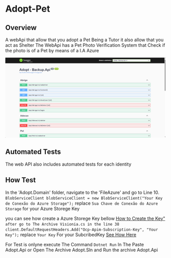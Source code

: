 # Adopt-Pet

## Overview

A webApi that allow that you adopt a Pet Being a Tutor it also allow that you act as Shelter 
The WebApi has a Pet Photo Verification System that Check if the photo is of a Pet by means of a I.A Azure 

![SwaggerImage](./Assets/ImgSwagger1.png)

## Automated Tests

The web API also includes automated tests for each identity

## How Test

In the 'Adopt.Domain' folder, navigate to the 'FileAzure' and go to Line 10.
```BlobServiceClient blobServiceClient = new BlobServiceClient("Your Key de Conexão do Azure Storage");```
replace ``` Sua Chave de Conexão do Azure Storage ``` for your Azure Storege Key

you can see how create a Azure Storege Key bellow
[How to Create the Key"](https://www.bing.com/ck/a?!&&p=3b296f6d3d87c014JmltdHM9MTcwODU2MDAwMCZpZ3VpZD0wNGU0MWVkZi1kMWRkLTYwYWMtMzllMy0wZDIyZDAyNjYxNWMmaW5zaWQ9NTUyMA&ptn=3&ver=2&hsh=3&fclid=04e41edf-d1dd-60ac-39e3-0d22d026615c&psq=Como+criar+um+AzureBlob+storage&u=a1aHR0cHM6Ly9sZWFybi5taWNyb3NvZnQuY29tL3B0LWJyL2F6dXJlL3N0b3JhZ2UvYmxvYnMvcXVpY2tzdGFydC1zdG9yYWdlLWV4cGxvcmVyIzp-OnRleHQ9SW4lQzMlQURjaW8lMjBSJUMzJUExcGlkbyUzQSUyMFVzYXIlMjBvJTIwR2VyZW5jaWFkb3IlMjBkZSUyMEFybWF6ZW5hbWVudG8lMjBkbyx1bWElMjBBc3NpbmF0dXJhJTIwZGUlMjBBY2Vzc28lMjBDb21wYXJ0aWxoYWRvJTIwLi4uJTIwTW9yZSUyMGl0ZW1z&ntb=1)
```after go to The Archive Visionia.cs in the line 38 client.DefaultRequestHeaders.Add("Ocp-Apim-Subscription-Key", "Your Key");```
replace ```Your Key``` For your SubcribedKey
[See How Here](https://www.bing.com/ck/a?!&&p=f1565e7f6cf9e00fJmltdHM9MTcwODU2MDAwMCZpZ3VpZD0wNGU0MWVkZi1kMWRkLTYwYWMtMzllMy0wZDIyZDAyNjYxNWMmaW5zaWQ9NTQ4Nw&ptn=3&ver=2&hsh=3&fclid=04e41edf-d1dd-60ac-39e3-0d22d026615c&psq=Como+criar+uma+conta+Vision+Studio&u=a1aHR0cHM6Ly9sZWFybi5taWNyb3NvZnQuY29tL3B0LXB0L2F6dXJlL2FpLXNlcnZpY2VzL2NvbXB1dGVyLXZpc2lvbi9vdmVydmlldy12aXNpb24tc3R1ZGlvIzp-OnRleHQ9Q3JpZSUyMHVtYSUyMFN1YnNjcmklQzMlQTclQzMlQTNvJTIwZG8lMjBBenVyZSUyMHNlJTIwYWluZGElMjBuJUMzJUEzbyxQb2RlJTIwaWdub3JhciUyMGVzdGUlMjBwYXNzbyUyMGUlMjBmYXolQzMlQUEtbG8lMjBtYWlzJTIwdGFyZGUu&ntb=1)

For Test is onlyne execute The Command 
```Dotnet Run```
In The Paste Adopt.Api or
Open The Archive Adopt.Sln and Run the archive Adopt.Api

